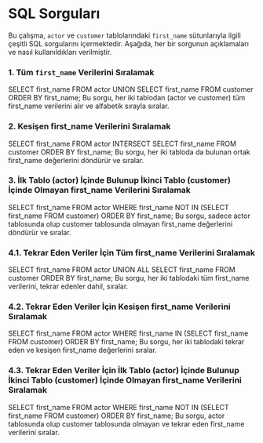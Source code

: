 # SQL Sorguları

Bu çalışma, `actor` ve `customer` tablolarındaki `first_name` sütunlarıyla ilgili çeşitli SQL sorgularını içermektedir. Aşağıda, her bir sorgunun açıklamaları ve nasıl kullanıldıkları verilmiştir.

### 1. **Tüm `first_name` Verilerini Sıralamak**

SELECT first_name
FROM actor
UNION
SELECT first_name
FROM customer
ORDER BY first_name;
Bu sorgu, her iki tablodan (actor ve customer) tüm first_name verilerini alır ve alfabetik sırayla sıralar.

### 2. Kesişen first_name Verilerini Sıralamak

SELECT first_name
FROM actor
INTERSECT
SELECT first_name
FROM customer
ORDER BY first_name;
Bu sorgu, her iki tabloda da bulunan ortak first_name değerlerini döndürür ve sıralar.

### 3. İlk Tablo (actor) İçinde Bulunup İkinci Tablo (customer) İçinde Olmayan first_name Verilerini Sıralamak

SELECT first_name
FROM actor
WHERE first_name NOT IN (SELECT first_name FROM customer)
ORDER BY first_name;
Bu sorgu, sadece actor tablosunda olup customer tablosunda olmayan first_name değerlerini döndürür ve sıralar.

### 4.1. Tekrar Eden Veriler İçin Tüm first_name Verilerini Sıralamak

SELECT first_name
FROM actor
UNION ALL
SELECT first_name
FROM customer
ORDER BY first_name;
Bu sorgu, her iki tablodaki tüm first_name verilerini, tekrar edenler dahil, sıralar.

### 4.2. Tekrar Eden Veriler İçin Kesişen first_name Verilerini Sıralamak

SELECT first_name
FROM actor
WHERE first_name IN (SELECT first_name FROM customer)
ORDER BY first_name;
Bu sorgu, her iki tablodaki tekrar eden ve kesişen first_name değerlerini sıralar.

### 4.3. Tekrar Eden Veriler İçin İlk Tablo (actor) İçinde Bulunup İkinci Tablo (customer) İçinde Olmayan first_name Verilerini Sıralamak

SELECT first_name
FROM actor
WHERE first_name NOT IN (SELECT first_name FROM customer)
ORDER BY first_name;
Bu sorgu, actor tablosunda olup customer tablosunda olmayan ve tekrar eden first_name verilerini sıralar.
